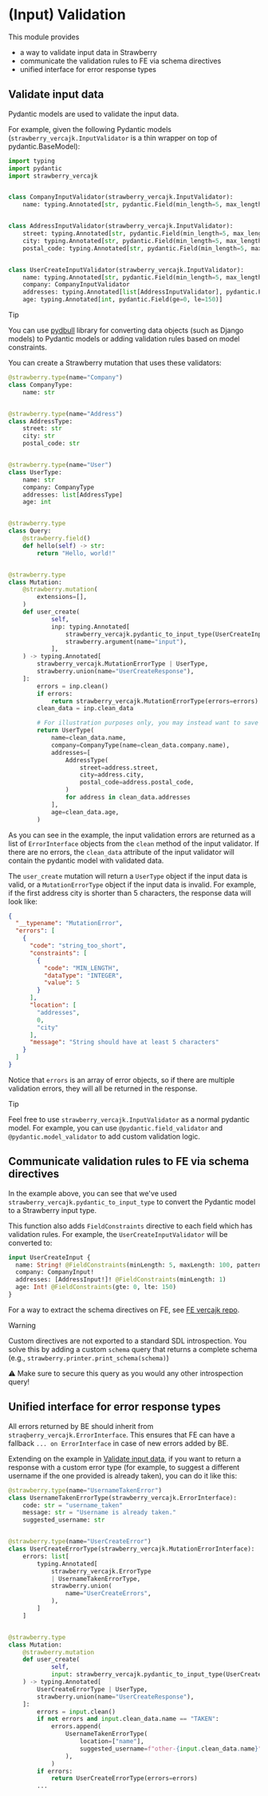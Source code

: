 # (Input) Validation
This module provides 
- a way to validate input data in Strawberry
- communicate the validation rules to FE via schema directives
- unified interface for error response types

## Validate input data
Pydantic models are used to validate the input data.

For example, given the following Pydantic models (`strawberry_vercajk.InputValidator` is a thin wrapper on top of pydantic.BaseModel):
```python
import typing
import pydantic
import strawberry_vercajk


class CompanyInputValidator(strawberry_vercajk.InputValidator):
    name: typing.Annotated[str, pydantic.Field(min_length=5, max_length=50, pattern=r"^[A-Z].*")]


class AddressInputValidator(strawberry_vercajk.InputValidator):
    street: typing.Annotated[str, pydantic.Field(min_length=5, max_length=100)]
    city: typing.Annotated[str, pydantic.Field(min_length=5, max_length=10)]
    postal_code: typing.Annotated[str, pydantic.Field(min_length=5, max_length=10)]


class UserCreateInputValidator(strawberry_vercajk.InputValidator):
    name: typing.Annotated[str, pydantic.Field(min_length=5, max_length=100, pattern=r"^[A-Z].*")]
    company: CompanyInputValidator
    addresses: typing.Annotated[list[AddressInputValidator], pydantic.Field(min_length=1)]
    age: typing.Annotated[int, pydantic.Field(ge=0, le=150)]
```

>[!TIP]
> You can use [pydbull](https://github.com/COEXCZ/pydbull) library for converting data objects (such as Django models) 
> to Pydantic models or adding validation rules based on model constraints.


You can create a Strawberry mutation that uses these validators:
```python
@strawberry.type(name="Company")
class CompanyType:
    name: str


@strawberry.type(name="Address")
class AddressType:
    street: str
    city: str
    postal_code: str


@strawberry.type(name="User")
class UserType:
    name: str
    company: CompanyType
    addresses: list[AddressType]
    age: int


@strawberry.type
class Query:
    @strawberry.field()
    def hello(self) -> str:
        return "Hello, world!"


@strawberry.type
class Mutation:
    @strawberry.mutation(
        extensions=[],
    )
    def user_create(
            self,
            inp: typing.Annotated[
                strawberry_vercajk.pydantic_to_input_type(UserCreateInputValidator),
                strawberry.argument(name="input"),
            ],
    ) -> typing.Annotated[
        strawberry_vercajk.MutationErrorType | UserType,
        strawberry.union(name="UserCreateResponse"),
    ]:
        errors = inp.clean()
        if errors:
            return strawberry_vercajk.MutationErrorType(errors=errors)
        clean_data = inp.clean_data

        # For illustration purposes only, you may instead want to save the user to the database, etc.
        return UserType(
            name=clean_data.name,
            company=CompanyType(name=clean_data.company.name),
            addresses=[
                AddressType(
                    street=address.street,
                    city=address.city,
                    postal_code=address.postal_code,
                )
                for address in clean_data.addresses
            ],
            age=clean_data.age,
        )

```
As you can see in the example, the input validation errors are returned as a list of `ErrorInterface` objects from
the `clean` method of the input validator.
If there are no errors, the `clean_data` attribute of the input validator will contain the pydantic model with validated data.

The `user_create` mutation will return a `UserType` object if the input data is valid, or a `MutationErrorType` object if the input data is invalid.
For example, if the first address city is shorter than 5 characters, the response data will look like:
```json
{
  "__typename": "MutationError",
  "errors": [
    {
      "code": "string_too_short",
      "constraints": [
        {
          "code": "MIN_LENGTH",
          "dataType": "INTEGER",
          "value": 5
        }
      ],
      "location": [
        "addresses",
        0,
        "city"
      ],
      "message": "String should have at least 5 characters"
    }
  ]
}
```
Notice that `errors` is an array of error objects, so if there are multiple validation errors, they will all be returned in the response.
>[!TIP] 
> Feel free to use `strawberry_vercajk.InputValidator` as a normal pydantic model. For example, you can use `@pydantic.field_validator` and `@pydantic.model_validator` to add custom validation logic.

## Communicate validation rules to FE via schema directives
In the example above, you can see that we've used `strawberry_vercajk.pydantic_to_input_type` to convert the Pydantic model to a Strawberry input type.

This function also adds `FieldConstraints` directive to each field which has validation rules.
For example, the `UserCreateInputValidator` will be converted to:
```graphql
input UserCreateInput {
  name: String! @FieldConstraints(minLength: 5, maxLength: 100, pattern: "^[A-Z].*")
  company: CompanyInput!
  addresses: [AddressInput!]! @FieldConstraints(minLength: 1)
  age: Int! @FieldConstraints(gte: 0, lte: 150)
}
```

For a way to extract the schema directives on FE, see [FE vercajk repo](https://github.com/COEXCZ/graphql-vercajk).

>[!WARNING]
>Custom directives are not exported to a standard SDL introspection.
>You solve this by adding a custom `schema` query that returns a complete schema (e.g., `strawberry.printer.print_schema(schema)`)
>
>:warning: Make sure to secure this query as you would any other introspection query!


## Unified interface for error response types
All errors returned by BE should inherit from `straqberry_vercajk.ErrorInterface`.
This ensures that FE can have a fallback `... on ErrorInterface` in case of new errors added by BE.

Extending on the example in [Validate input data](#validate-input-data), if you want to return a response with a 
custom error type (for example, to suggest a different username if the one provided is already taken), 
you can do it like this:
```python
@strawberry.type(name="UsernameTakenError")
class UsernameTakenErrorType(strawberry_vercajk.ErrorInterface):
    code: str = "username_taken"
    message: str = "Username is already taken."
    suggested_username: str


@strawberry.type(name="UserCreateError")
class UserCreateErrorType(strawberry_vercajk.MutationErrorInterface):
    errors: list[
        typing.Annotated[
            strawberry_vercajk.ErrorType
            | UsernameTakenErrorType,
            strawberry.union(
                name="UserCreateErrors",
            ),
        ]
    ]


@strawberry.type
class Mutation:
    @strawberry.mutation
    def user_create(
            self,
            input: strawberry_vercajk.pydantic_to_input_type(UserCreateInputValidator),
    ) -> typing.Annotated[
        UserCreateErrorType | UserType,
        strawberry.union(name="UserCreateResponse"),
    ]:
        errors = input.clean()
        if not errors and input.clean_data.name == "TAKEN":
            errors.append(
                UsernameTakenErrorType(
                    location=["name"],
                    suggested_username=f"other-{input.clean_data.name}",
                ),
            )
        if errors:
            return UserCreateErrorType(errors=errors)
        ...
```
